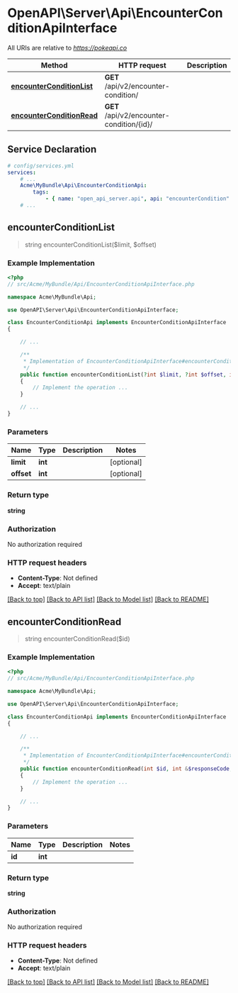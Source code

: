 # OpenAPI\Server\Api\EncounterConditionApiInterface

All URIs are relative to *https://pokeapi.co*

Method | HTTP request | Description
------------- | ------------- | -------------
[**encounterConditionList**](EncounterConditionApiInterface.md#encounterConditionList) | **GET** /api/v2/encounter-condition/ | 
[**encounterConditionRead**](EncounterConditionApiInterface.md#encounterConditionRead) | **GET** /api/v2/encounter-condition/{id}/ | 


## Service Declaration
```yaml
# config/services.yml
services:
    # ...
    Acme\MyBundle\Api\EncounterConditionApi:
        tags:
            - { name: "open_api_server.api", api: "encounterCondition" }
    # ...
```

## **encounterConditionList**
> string encounterConditionList($limit, $offset)



### Example Implementation
```php
<?php
// src/Acme/MyBundle/Api/EncounterConditionApiInterface.php

namespace Acme\MyBundle\Api;

use OpenAPI\Server\Api\EncounterConditionApiInterface;

class EncounterConditionApi implements EncounterConditionApiInterface
{

    // ...

    /**
     * Implementation of EncounterConditionApiInterface#encounterConditionList
     */
    public function encounterConditionList(?int $limit, ?int $offset, int &$responseCode, array &$responseHeaders): array|object|null
    {
        // Implement the operation ...
    }

    // ...
}
```

### Parameters

Name | Type | Description  | Notes
------------- | ------------- | ------------- | -------------
 **limit** | **int**|  | [optional]
 **offset** | **int**|  | [optional]

### Return type

**string**

### Authorization

No authorization required

### HTTP request headers

 - **Content-Type**: Not defined
 - **Accept**: text/plain

[[Back to top]](#) [[Back to API list]](../../README.md#documentation-for-api-endpoints) [[Back to Model list]](../../README.md#documentation-for-models) [[Back to README]](../../README.md)

## **encounterConditionRead**
> string encounterConditionRead($id)



### Example Implementation
```php
<?php
// src/Acme/MyBundle/Api/EncounterConditionApiInterface.php

namespace Acme\MyBundle\Api;

use OpenAPI\Server\Api\EncounterConditionApiInterface;

class EncounterConditionApi implements EncounterConditionApiInterface
{

    // ...

    /**
     * Implementation of EncounterConditionApiInterface#encounterConditionRead
     */
    public function encounterConditionRead(int $id, int &$responseCode, array &$responseHeaders): array|object|null
    {
        // Implement the operation ...
    }

    // ...
}
```

### Parameters

Name | Type | Description  | Notes
------------- | ------------- | ------------- | -------------
 **id** | **int**|  |

### Return type

**string**

### Authorization

No authorization required

### HTTP request headers

 - **Content-Type**: Not defined
 - **Accept**: text/plain

[[Back to top]](#) [[Back to API list]](../../README.md#documentation-for-api-endpoints) [[Back to Model list]](../../README.md#documentation-for-models) [[Back to README]](../../README.md)

